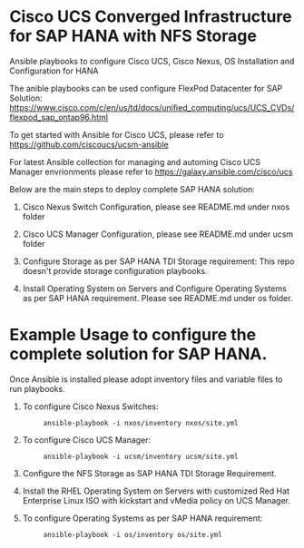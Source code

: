 # Cisco UCS Converged Infrastructure for SAP HANA with NFS Storage

Ansible playbooks to configure Cisco UCS, Cisco Nexus, OS Installation and Configuration for HANA

The anible playbooks can be used configure FlexPod Datacenter for SAP Solution: https://www.cisco.com/c/en/us/td/docs/unified_computing/ucs/UCS_CVDs/flexpod_sap_ontap96.html

To get started with Ansible for Cisco UCS, please refer to https://github.com/ciscoucs/ucsm-ansible

For latest Ansible collection for managing and automing Cisco UCS Manager envrionments please refer to https://galaxy.ansible.com/cisco/ucs

Below are the main steps to deploy complete SAP HANA solution:

1. Cisco Nexus Switch Configuration, please see README.md under nxos folder

2. Cisco UCS Manager Configuration, please see README.md under ucsm folder
      
3. Configure Storage as per SAP HANA TDI Storage requirement: This repo doesn't provide storage configuration playbooks.

4. Install Operating System on Servers and Configure Operating Systems as per SAP HANA requirement. Please see README.md under os folder. 

# Example Usage to configure the complete solution for SAP HANA.  

Once Ansible is installed please adopt inventory files and variable files to run playbooks. 

1. To configure Cisco Nexus Switches:

            ansible-playbook -i nxos/inventory nxos/site.yml
      
2. To configure Cisco UCS Manager: 

            ansible-playbook -i ucsm/inventory ucsm/site.yml

3. Configure the NFS Storage as SAP HANA TDI Storage Requirement. 

4. Install the RHEL Operating System on Servers with customized Red Hat Enterprise Linux ISO with kickstart and vMedia policy on UCS Manager. 

5. To configure Operating Systems as per SAP HANA requirement:

            ansible-playbook -i os/inventory os/site.yml

